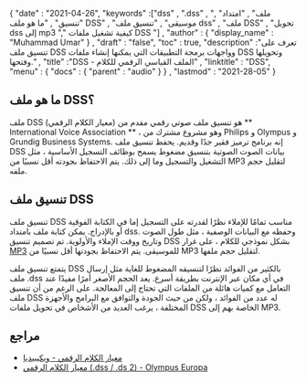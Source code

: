 {
  "date" : "2021-04-26",
  "keywords" :["dss" , ".dss" , "ملف" , "امتداد" , "تنسيق" , "ما هو ملف DSS" , "موسيقى" , "تنسيق ملف dss" , "ملف DSS" , "تحويل dss إلى mp3 "," كيفية تشغيل ملفات DSS "] ,
  "author" : {
    "display_name" : "Muhammad Umar"
} ,
  "draft" : "false",
  "toc" : true,
  "description" :"تعرف على تنسيق ملف DSS وواجهات برمجة التطبيقات التي يمكنها إنشاء ملفات DSS وتحويلها وفتحها." ,
  "title" :"DSS - الملف القياسي الرقمي للكلام" ,
  "linktitle" : "DSS",
  "menu" : {
    "docs" : {
      "parent" : "audio"
}
} ,
  "lastmod" : "2021-28-05"
}

## ما هو ملف DSS؟
ملف DSS (معيار الكلام الرقمي) هو تنسيق ملف صوتي رقمي مقدم من ** International Voice Association ** ، وهو مشروع مشترك من Philips و Olympus و Grundig Business Systems. إنه برنامج ترميز فقير جدًا وقديم. يحفظ تنسيق ملف DSS بيانات الصوت الصوتية بتنسيق مضغوط يسمح بوظائف التسجيل الأساسية ، مثل التشغيل والتسجيل وما إلى ذلك. يتم الاحتفاظ بجودته أقل نسبيًا من MP3 لتقليل حجم ملفه.

## تنسيق ملف DSS

تنسيق ملف DSS مناسب تمامًا للإملاء نظرًا لقدرته على التسجيل إما في الكتابة الفوقية أو بالإدراج. يمكن كتابة ملف بامتداد dss. وحفظه مع البيانات الوصفية ، مثل طول الصوت وتاريخ ووقت الإملاء والأولوية. تم تصميم تنسيق DSS بشكل نموذجي للكلام ، على غرار [MP3](/ar/audio/mp3/) للموسيقى. يتم الاحتفاظ بجودتها أقل نسبيًا من MP3 لتقليل حجم ملفها.

يتمتع تنسيق ملف DSS بالكثير من الفوائد نظرًا لتنسيقه المضغوط للغاية مثل إرسال ملف .dss في أي مكان عبر الإنترنت بطريقة أسرع. يعد الحجم الأصغر أمرًا مفيدًا عند التعامل مع كميات هائلة من الملفات التي تحتاج إلى المعالجة. على الرغم من أن تنسيق ملف DSS له عدد من الفوائد ، ولكن من حيث الجودة والتوافق مع البرامج والأجهزة المختلفة ، يرغب العديد من الأشخاص في تحويل ملفات DSS الخاصة بهم إلى MP3.

## مراجع

* [معيار الكلام الرقمي - ويكيبيديا](https://en.wikipedia.org/wiki/Digital_Speech_Standard)
* [معيار الكلام الرقمي (.dss / .ds 2) - Olympus Europa](https://www.olympus-europa.com/site/en/a/audio_support/audio_support_help/digital_speech_standard/index.html)

